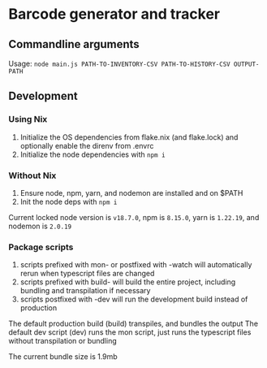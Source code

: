 # Barcode generator and tracker

## Commandline arguments
Usage: `node main.js PATH-TO-INVENTORY-CSV PATH-TO-HISTORY-CSV OUTPUT-PATH`

## Development
### Using Nix
1. Initialize the OS dependencies from flake.nix (and flake.lock) and optionally enable the direnv from .envrc
2. Initialize the node dependencies with `npm i`

### Without Nix
1. Ensure node, npm, yarn, and nodemon are installed and on $PATH
2. Init the node deps with `npm i`

Current locked node version is `v18.7.0`, npm is `8.15.0`, yarn is `1.22.19`, and nodemon is `2.0.19`

### Package scripts
1. scripts prefixed with mon- or postfixed with -watch will automatically rerun when typescript files are changed
2. scripts prefixed with build- will build the entire project, including bundling and transpilation if necessary
3. scripts postfixed with -dev will run the development build instead of production

The default production build (build) transpiles, and bundles the output
The default dev script (dev) runs the mon script, just runs the typescript files without transpilation or bundling

The current bundle size is 1.9mb

